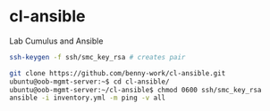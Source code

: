 # cl-ansible
Lab Cumulus and Ansible

```bash
ssh-keygen -f ssh/smc_key_rsa # creates pair
```

```bash
git clone https://github.com/benny-work/cl-ansible.git
ubuntu@oob-mgmt-server:~$ cd cl-ansible/
ubuntu@oob-mgmt-server:~/cl-ansible$ chmod 0600 ssh/smc_key_rsa
ansible -i inventory.yml -m ping -v all
```
